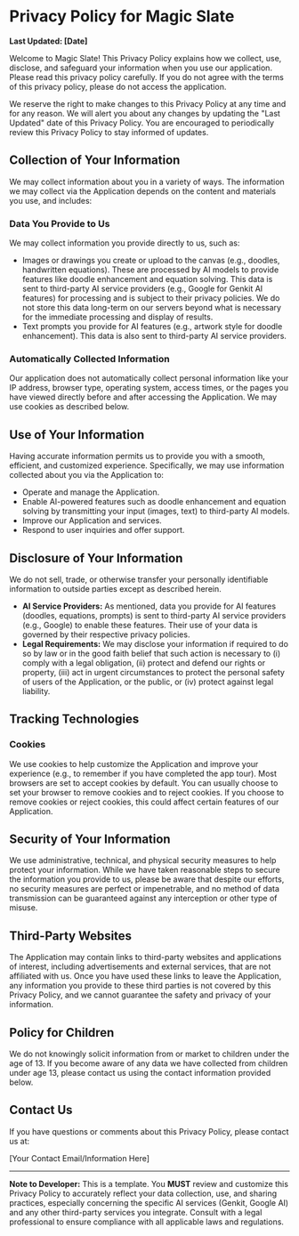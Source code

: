 
# Privacy Policy for Magic Slate

**Last Updated: [Date]**

Welcome to Magic Slate! This Privacy Policy explains how we collect, use, disclose, and safeguard your information when you use our application. Please read this privacy policy carefully. If you do not agree with the terms of this privacy policy, please do not access the application.

We reserve the right to make changes to this Privacy Policy at any time and for any reason. We will alert you about any changes by updating the "Last Updated" date of this Privacy Policy. You are encouraged to periodically review this Privacy Policy to stay informed of updates.

## Collection of Your Information

We may collect information about you in a variety of ways. The information we may collect via the Application depends on the content and materials you use, and includes:

### Data You Provide to Us
We may collect information you provide directly to us, such as:
- Images or drawings you create or upload to the canvas (e.g., doodles, handwritten equations). These are processed by AI models to provide features like doodle enhancement and equation solving. This data is sent to third-party AI service providers (e.g., Google for Genkit AI features) for processing and is subject to their privacy policies. We do not store this data long-term on our servers beyond what is necessary for the immediate processing and display of results.
- Text prompts you provide for AI features (e.g., artwork style for doodle enhancement). This data is also sent to third-party AI service providers.

### Automatically Collected Information
Our application does not automatically collect personal information like your IP address, browser type, operating system, access times, or the pages you have viewed directly before and after accessing the Application. We may use cookies as described below.

## Use of Your Information

Having accurate information permits us to provide you with a smooth, efficient, and customized experience. Specifically, we may use information collected about you via the Application to:
- Operate and manage the Application.
- Enable AI-powered features such as doodle enhancement and equation solving by transmitting your input (images, text) to third-party AI models.
- Improve our Application and services.
- Respond to user inquiries and offer support.

## Disclosure of Your Information

We do not sell, trade, or otherwise transfer your personally identifiable information to outside parties except as described herein.
- **AI Service Providers:** As mentioned, data you provide for AI features (doodles, equations, prompts) is sent to third-party AI service providers (e.g., Google) to enable these features. Their use of your data is governed by their respective privacy policies.
- **Legal Requirements:** We may disclose your information if required to do so by law or in the good faith belief that such action is necessary to (i) comply with a legal obligation, (ii) protect and defend our rights or property, (iii) act in urgent circumstances to protect the personal safety of users of the Application, or the public, or (iv) protect against legal liability.

## Tracking Technologies

### Cookies
We use cookies to help customize the Application and improve your experience (e.g., to remember if you have completed the app tour). Most browsers are set to accept cookies by default. You can usually choose to set your browser to remove cookies and to reject cookies. If you choose to remove cookies or reject cookies, this could affect certain features of our Application.

## Security of Your Information

We use administrative, technical, and physical security measures to help protect your information. While we have taken reasonable steps to secure the information you provide to us, please be aware that despite our efforts, no security measures are perfect or impenetrable, and no method of data transmission can be guaranteed against any interception or other type of misuse.

## Third-Party Websites

The Application may contain links to third-party websites and applications of interest, including advertisements and external services, that are not affiliated with us. Once you have used these links to leave the Application, any information you provide to these third parties is not covered by this Privacy Policy, and we cannot guarantee the safety and privacy of your information.

## Policy for Children

We do not knowingly solicit information from or market to children under the age of 13. If you become aware of any data we have collected from children under age 13, please contact us using the contact information provided below.

## Contact Us

If you have questions or comments about this Privacy Policy, please contact us at:

[Your Contact Email/Information Here]

---

**Note to Developer:** This is a template. You **MUST** review and customize this Privacy Policy to accurately reflect your data collection, use, and sharing practices, especially concerning the specific AI services (Genkit, Google AI) and any other third-party services you integrate. Consult with a legal professional to ensure compliance with all applicable laws and regulations.
